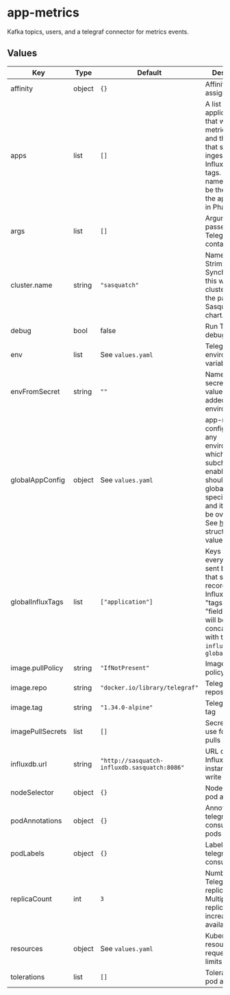 # app-metrics

Kafka topics, users, and a telegraf connector for metrics events.

## Values

| Key | Type | Default | Description |
|-----|------|---------|-------------|
| affinity | object | `{}` | Affinity for pod assignment |
| apps | list | `[]` | A list of applications that will publish metrics events, and the keys that should be ingested into InfluxDB as tags.  The names should be the same as the app names in Phalanx. |
| args | list | `[]` | Arguments passed to the Telegraf agent containers |
| cluster.name | string | `"sasquatch"` | Name of the Strimzi cluster. Synchronize this with the cluster name in the parent Sasquatch chart. |
| debug | bool | false | Run Telegraf in debug mode. |
| env | list | See `values.yaml` | Telegraf agent enviroment variables |
| envFromSecret | string | `""` | Name of the secret with values to be added to the environment |
| globalAppConfig | object | See `values.yaml` | app-metrics configuration in any environment in which the subchart is enabled. This should stay globally specified here, and it shouldn't be overridden.  See [here](https://sasquatch.lsst.io/user-guide/app-metrics.html#configuration) for the structure of this value. |
| globalInfluxTags | list | `["application"]` | Keys in an every event sent by any app that should be recorded in InfluxDB as "tags" (vs. "fields"). These will be concatenated with the `influxTags` from `globalAppConfig` |
| image.pullPolicy | string | `"IfNotPresent"` | Image pull policy |
| image.repo | string | `"docker.io/library/telegraf"` | Telegraf image repository |
| image.tag | string | `"1.34.0-alpine"` | Telegraf image tag |
| imagePullSecrets | list | `[]` | Secret names to use for Docker pulls |
| influxdb.url | string | `"http://sasquatch-influxdb.sasquatch:8086"` | URL of the InfluxDB v1 instance to write to |
| nodeSelector | object | `{}` | Node labels for pod assignment |
| podAnnotations | object | `{}` | Annotations for telegraf-kafka-consumers pods |
| podLabels | object | `{}` | Labels for telegraf-kafka-consumer pods |
| replicaCount | int | `3` | Number of Telegraf replicas. Multiple replicas increase availability. |
| resources | object | See `values.yaml` | Kubernetes resources requests and limits |
| tolerations | list | `[]` | Tolerations for pod assignment |
